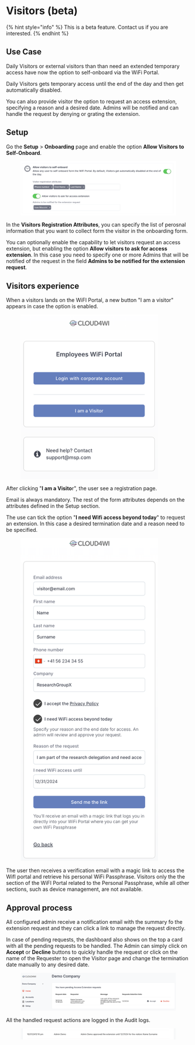 # Visitors (beta)

{% hint style="info" %}
This is a beta feature. Contact us if you are interested.
{% endhint %}

## Use Case

Daily Visitors or external visitors than than need an extended temporary access have now the option to self-onboard via the WiFi Portal.

Daily Visitors gets temporary access until the end of the day and then get automatically disabled.

You can also provide visitor the option to request an access extension, specifying a reason and a desired date. Admins will be notified and can handle the request by denying or grating the extension.&#x20;



## Setup

Go the **Setup** > **Onboarding** page and enable the option **Allow Visitors to Self-Onboard**.

<figure><img src="../.gitbook/assets/image (310).png" alt=""><figcaption></figcaption></figure>

In the **Visitors Registration Attributes**, you can specify the list of perosnal information that you want to collect form the visitor in the onboarding form.

You can optionally enable the capability to let visitors request an access extension, but enabling the option **Allow visitors to ask for access extension**. In this case you need to specify one or more Admins that will be notified of the request in the field **Admins to be notified for the extension request**.



## Visitors experience

When a visitors lands on the WiFI Portal, a new button "I am a visitor" appears in case the option is enabled.

<figure><img src="../.gitbook/assets/image (313).png" alt="" width="375"><figcaption></figcaption></figure>



After clicking "**I am a Visito**r", the user see a registration page.

Email is always mandatory. The rest of the form attributes depends on the attributes defined in the Setup section.&#x20;

The use can tick the option "**I need Wifi access beyond today**" to request an extension. In this case a desired termination date and a reason need to be specified.

<figure><img src="../.gitbook/assets/image (315).png" alt="" width="375"><figcaption></figcaption></figure>

The user then receives a verification email with a magic link to access the WifI portal and retrieve his personal WiFi Passphrase. Visitors only the the section of the WiFI Portal related to the Personal Passphrase, while all other sections, such as device management, are not available.



## Approval process

All configured admin receive a notification email with the summary fo the extension request and they can click a link to manage the request directly.

In case of pending requests, the dashboard also shows on the top a card with all the pending requests to be handled. The Admin can simply click on **Accept** or **Decline** buttons to quickly handle the request or click on the name of the Requester to open the Visitor page and change the termination date manually to any desired date.

<figure><img src="../.gitbook/assets/image (317).png" alt=""><figcaption></figcaption></figure>

All the handled request actions are logged in the Audit logs.

<figure><img src="../.gitbook/assets/image (38).png" alt=""><figcaption></figcaption></figure>
